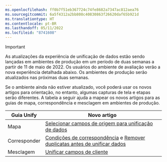 ```yaml
---
ms.openlocfilehash: ff0b7f51eb367724c74fe8682a7347ac812aea76
ms.sourcegitcommit: 6a5f4312a2bb808c40830863f26620daf65b921d
ms.translationtype: HT
ms.contentlocale: pt-BR
ms.lasthandoff: 05/11/2022
ms.locfileid: "8741608"
---
```

> [!IMPORTANT]
> As atualizações da experiência de unificação de dados estão sendo lançadas em ambientes de produção em um período de duas semanas a partir de 11 de maio de 2022. Os usuários do ambiente de avaliação verão a nova experiência detalhada abaixo. Os ambientes de produção serão atualizados nas próximas duas semanas.
>
> Se o ambiente ainda não estiver atualizado, você poderá usar os novos artigos para orientação, no entanto, algumas capturas de tela e etapas serão diferentes. A tabela a seguir ajuda a mapear os novos artigos para as guias de mapa, correspondência e mesclagem em ambientes de produção.
>
> Guia Unify  |Novo artigo  |
> |---------|---------|
> |Mapa     |  [Selecionar campos de origem para unificação de dados](../map-entities.md)       |
> |Corresponder     | [Condições de correspondência](../match-entities.md) e [Remover duplicatas antes de unificar dados](../remove-duplicates.md)        |
> |Mesclagem     |  [Unificar campos de cliente](../merge-entities.md)       |
 